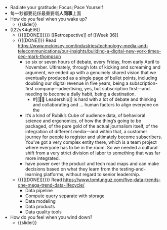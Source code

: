 - Radiate your gratitude; Focus; Pace Yourself
- 每一秒都要花係最重要嘅**人同事**上面
- How do you feel when you wake up?
    - {{slider}}
- ((22yK4qEt6))
    - {{{[[DONE]]}}}} [[Retrospective]] of [[Week 36]]
    - {{[[DONE]]}} Read https://www.mckinsey.com/industries/technology-media-and-telecommunications/our-insights/building-a-digital-new-york-times-ceo-mark-thompson
        - so six or seven hours of debate, every Friday, from early April to November. Ultimately, through lots of kicking and screaming and argument, we ended up with a genuinely shared vision that we eventually produced as a single page of bullet points, including doubling our digital revenue in five years, being a subscription-first company—advertising, yes, but subscription first—and needing to become a daily habit, being a destination.
            - #[[☝🏻 Leadership]] is hard with a lot of debate and thinking and collaborating and ... human factors to align everyone on the
        - It’s a kind of Rubik’s Cube of audience data, of behavioral science and ergonomics, of how the thing’s going to be packaged, of the pure gold of the actual journalism itself, of the integration of different media—and within that, a customer journey for people to register and ultimately become subscribers. You’ve got a very complex entity there, which is a team project where everyone has to be in the room. So we needed a cultural shift from a very strict division of labor to something that was far more integrated.
        - have power over the product and tech road maps and can make decisions based on what they learn from the testing-and-learning platforms, without regard to senior leadership.
    - {{{[[DONE]]}}}} Read https://www.tomtunguz.com/five-data-trends-one-mega-trend-data-lifecycle/
        - Data pipeline
        - Compute query separate with storage
        - Data modeling
        - Data products
        - Data quality tools 
- How do you feel when you wind down?
    - {{slider}}
